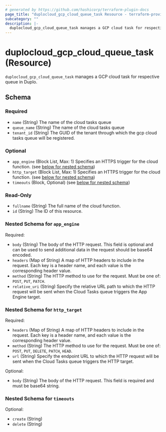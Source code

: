 ```yaml
---
# generated by https://github.com/hashicorp/terraform-plugin-docs
page_title: "duplocloud_gcp_cloud_queue_task Resource - terraform-provider-duplocloud"
subcategory: ""
description: |-
  duplocloud_gcp_cloud_queue_task manages a GCP cloud task for respective queue in Duplo.
---
```


# duplocloud_gcp_cloud_queue_task (Resource)

`duplocloud_gcp_cloud_queue_task` manages a GCP cloud task for respective queue in Duplo.



<!-- schema generated by tfplugindocs -->
## Schema

### Required

- `name` (String) The name of the cloud tasks queue
- `queue_name` (String) The name of the cloud tasks queue
- `tenant_id` (String) The GUID of the tenant through which the gcp cloud tasks queue will be registered.

### Optional

- `app_engine` (Block List, Max: 1) Specifies an HTTPS trigger for the cloud function. (see [below for nested schema](#nestedblock--app_engine))
- `http_target` (Block List, Max: 1) Specifies an HTTPS trigger for the cloud function. (see [below for nested schema](#nestedblock--http_target))
- `timeouts` (Block, Optional) (see [below for nested schema](#nestedblock--timeouts))

### Read-Only

- `fullname` (String) The full name of the cloud function.
- `id` (String) The ID of this resource.

<a id="nestedblock--app_engine"></a>
### Nested Schema for `app_engine`

Required:

- `body` (String) The body of the HTTP request. This field is optional and can be used to send additional data in the request should be base64 encoded.
- `headers` (Map of String) A map of HTTP headers to include in the request. Each key is a header name, and each value is the corresponding header value.
- `method` (String) The HTTP method to use for the request. Must be one of: `POST`, `PUT`, `PATCH`.
- `relative_uri` (String) Specify the relative URL path to which the HTTP request will be sent when the Cloud Tasks queue triggers the App Engine target.


<a id="nestedblock--http_target"></a>
### Nested Schema for `http_target`

Required:

- `headers` (Map of String) A map of HTTP headers to include in the request. Each key is a header name, and each value is the corresponding header value.
- `method` (String) The HTTP method to use for the request. Must be one of: `POST`, `PUT`, `DELETE`, `PATCH`, `HEAD`.
- `url` (String) Specify the endpoint URL to which the HTTP request will be sent when the Cloud Tasks queue triggers the HTTP target.

Optional:

- `body` (String) The body of the HTTP request. This field is required and must be base64 string.


<a id="nestedblock--timeouts"></a>
### Nested Schema for `timeouts`

Optional:

- `create` (String)
- `delete` (String)
